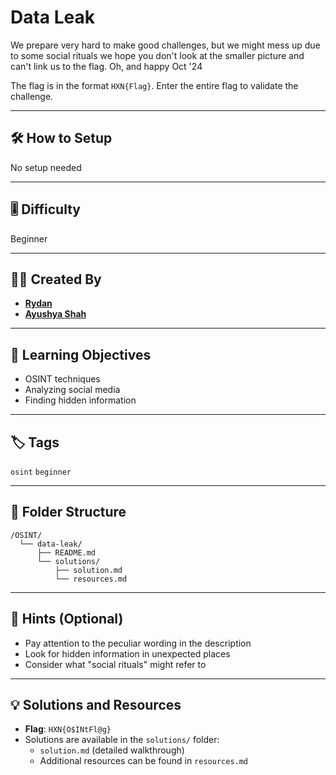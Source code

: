 # Data Leak

We prepare very hard to make good challenges, but we might mess up due to some social rituals we hope you don't look at the smaller picture and can't link us to the flag. Oh, and happy Oct '24

The flag is in the format `HXN{Flag}`.
Enter the entire flag to validate the challenge.

---

## 🛠️ How to Setup
No setup needed

---

## 🎚️ Difficulty
Beginner

---

## 👨‍💻 Created By
* [**Rydan**](https://github.com/rydanstar01)
* [**Ayushya Shah**](https://github.com/A-Y-U-S-H-Y-A/)

---

## 🎯 Learning Objectives
* OSINT techniques
* Analyzing social media
* Finding hidden information

---

## 🏷️ Tags
`osint` `beginner`

---

## 📁 Folder Structure
```
/OSINT/
  └── data-leak/
      ├── README.md
      └── solutions/
          ├── solution.md
          └── resources.md
```

---

## 🧠 Hints (Optional)
* Pay attention to the peculiar wording in the description
* Look for hidden information in unexpected places
* Consider what "social rituals" might refer to

---

## 💡 Solutions and Resources
* **Flag**: `HXN{O$INtFl@g}`
* Solutions are available in the `solutions/` folder:
  * `solution.md` (detailed walkthrough)
  * Additional resources can be found in `resources.md`

